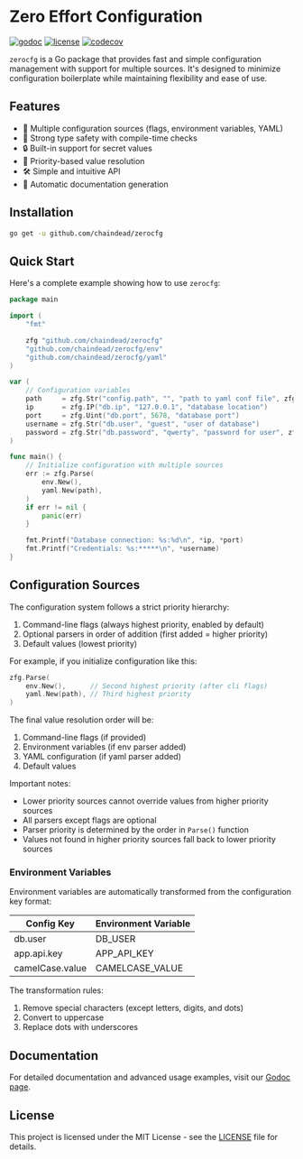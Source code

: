 # Zero Effort Configuration

[![godoc](http://img.shields.io/badge/godoc-reference-blue.svg?style=flat)](https://godoc.org/github.com/chaindead/zerocfg) [![license](http://img.shields.io/badge/license-MIT-red.svg?style=flat)](https://raw.githubusercontent.com/chaindead/zerocfg/main/LICENSE) [![codecov](https://codecov.io/gh/chaindead/zerocfg/branch/main/graph/badge.svg)](https://codecov.io/gh/chaindead/zerocfg)

`zerocfg` is a Go package that provides fast and simple configuration management with support for multiple sources. It's designed to minimize configuration boilerplate while maintaining flexibility and ease of use.

## Features

- 🚀 Multiple configuration sources (flags, environment variables, YAML)
- 💪 Strong type safety with compile-time checks
- 🔒 Built-in support for secret values
- 🎯 Priority-based value resolution
- 🛠 Simple and intuitive API
- 📝 Automatic documentation generation

## Installation

```bash
go get -u github.com/chaindead/zerocfg
```

## Quick Start

Here's a complete example showing how to use `zerocfg`:

```go
package main

import (
	"fmt"

	zfg "github.com/chaindead/zerocfg"
	"github.com/chaindead/zerocfg/env"
	"github.com/chaindead/zerocfg/yaml"
)

var (
	// Configuration variables
	path     = zfg.Str("config.path", "", "path to yaml conf file", zfg.Alias("c"))
	ip       = zfg.IP("db.ip", "127.0.0.1", "database location")
	port     = zfg.Uint("db.port", 5678, "database port")
	username = zfg.Str("db.user", "guest", "user of database")
	password = zfg.Str("db.password", "qwerty", "password for user", zfg.Secret())
)

func main() {
	// Initialize configuration with multiple sources
	err := zfg.Parse(
		env.New(),
		yaml.New(path),
	)
	if err != nil {
		panic(err)
	}

	fmt.Printf("Database connection: %s:%d\n", *ip, *port)
	fmt.Printf("Credentials: %s:*****\n", *username)
}
```

## Configuration Sources

The configuration system follows a strict priority hierarchy:

1. Command-line flags (always highest priority, enabled by default)
2. Optional parsers in order of addition (first added = higher priority)
3. Default values (lowest priority)

For example, if you initialize configuration like this:
```go
zfg.Parse(
    env.New(),      // Second highest priority (after cli flags)
    yaml.New(path), // Third highest priority
)
```

The final value resolution order will be:
1. Command-line flags (if provided)
2. Environment variables (if env parser added)
3. YAML configuration (if yaml parser added)
4. Default values

Important notes:
- Lower priority sources cannot override values from higher priority sources
- All parsers except flags are optional
- Parser priority is determined by the order in `Parse()` function
- Values not found in higher priority sources fall back to lower priority sources

### Environment Variables

Environment variables are automatically transformed from the configuration key format:

| Config Key | Environment Variable |
|------------|---------------------|
| db.user | DB_USER |
| app.api.key | APP_API_KEY |
| camelCase.value | CAMELCASE_VALUE |

The transformation rules:
1. Remove special characters (except letters, digits, and dots)
2. Convert to uppercase
3. Replace dots with underscores

## Documentation

For detailed documentation and advanced usage examples, visit our [Godoc page](https://godoc.org/github.com/chaindead/zerocfg).

## License

This project is licensed under the MIT License - see the [LICENSE](LICENSE) file for details.